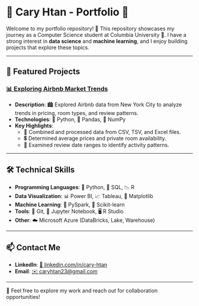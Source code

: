 # 🌟 Cary Htan - Portfolio 🌟

Welcome to my portfolio repository! 🚀 This repository showcases my journey as a Computer Science student at Columbia University 🦁. I have a strong interest in **data science** and **machine learning**, and I enjoy building projects that explore these topics.

---

## 💼 Featured Projects

### [📊 Exploring Airbnb Market Trends](https://github.com/caryhtan/Exploring-Airbnb-Market-Trends)
- **Description**: 🏙️ Explored Airbnb data from New York City to analyze trends in pricing, room types, and review patterns.
- **Technologies**: 🐍 Python, 🐼 Pandas, 🔢 NumPy
- **Key Highlights**:
  - 🔄 Combined and processed data from CSV, TSV, and Excel files.
  - 💲 Determined average prices and private room availability.
  - 📅 Examined review date ranges to identify activity patterns.

---

## 🛠️ Technical Skills
- **Programming Languages**: 🐍 Python, 💾 SQL, 📉 R
- **Data Visualization**: 📊 Power BI, 📈 Tableau, 📐 Matplotlib
- **Machine Learning**: 🤖 PySpark, 🧠 Scikit-learn
- **Tools**: 🔧 Git, 📒 Jupyter Notebook, 🖥️ R Studio
- **Other**: ☁️ Microsoft Azure (DataBricks, Lake, Warehouse)

---

## 📫 Contact Me
- **LinkedIn**: [🔗 linkedin.com/in/cary-htan](https://linkedin.com/in/cary-htan-41354a273)
- **Email**: [✉️ caryhtan23@gmail.com](mailto:caryhtan23@gmail.com)

---

🎉 Feel free to explore my work and reach out for collaboration opportunities!
